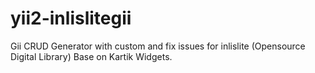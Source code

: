 # yii2-inlislitegii
Gii CRUD Generator with custom and fix issues for inlislite (Opensource Digital Library) Base on Kartik Widgets.
